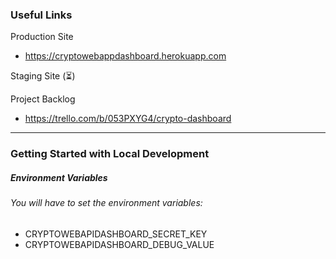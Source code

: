 ### Useful Links

Production Site 
  - https://cryptowebappdashboard.herokuapp.com

Staging Site (⏳)

Project Backlog
  - https://trello.com/b/053PXYG4/crypto-dashboard

---

### Getting Started with Local Development

##### Environment Variables

###### You will have to set the environment variables:
- CRYPTOWEBAPIDASHBOARD_SECRET_KEY
- CRYPTOWEBAPIDASHBOARD_DEBUG_VALUE


